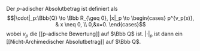 Der $p$-adischer Absolutbetrag ist definiert als
$$|\cdot|_p:\Bbb{Q} \to \Bbb R_{\geq 0}, |x|_p \to \begin{cases}
p^{v_p(x)}, & x \neq 0, \\
0,&x=0.
\end{cases}$$
wobei $v_p$ die [[p-adische Bewertung]] auf $\Bbb Q$ ist.
$|\cdot|_p$ ist dann ein [[Nicht-Archimedischer Absolutbetrag]] auf $\Bbb Q$.